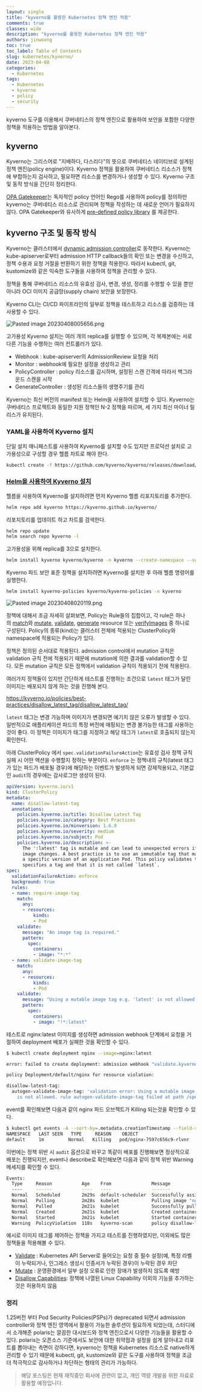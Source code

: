 ```yaml
---
layout: single
title: "kyverno를 활용한 Kubernetes 정책 엔진 적용"
comments: true
classes: wide
description: "kyverno를 활용한 Kubernetes 정책 엔진 적용"
authors: jinwoong
toc: true
toc_label: Table of Contents
slug: kubernetes/kyverno/
date: 2023-04-08
categories:
  - Kubernetes
tags:
  - Kubernetes
  - kyverno
  - policy
  - security
---
```


kyverno 도구를 이용해서 쿠버네티스의 정책 엔진으로 활용하여 보안을 포함한 다양한 정책을 적용하는 방법을 알아본다.  

## kyverno

Kyverno는 그리스어로 "지배하다, 다스리다"의 뜻으로 쿠버네티스 네이티브로 설계된 정책 엔진(policy engine)이다. Kyverno 정책을 활용하여 쿠버네티스 리소스가 정책에 부합하는지 검사하고, 필요하면 리소스를 변경하거나 생성할 수 있다. Kyverno 구조 및 동작 방식을 간단히 정리한다.

[OPA Gatekeeper](https://github.com/open-policy-agent/gatekeeper)는 독자적인 policy 언어인 Rego를 사용하여 policy를 정의하만 
kyverno는 쿠버네티스 리소스로 관리되며 정책을 작성하는 데 새로운 언어가 필요하지 않다.  OPA Gatekeeper와 유사하게 [pre-defined policy library](https://kyverno.io/policies) 를 제공한다.


<!--truncate-->

## kyverno 구조 및 동작 방식

Kyverno는 클러스터에서 [dynamic admission controller](https://kubernetes.io/docs/reference/access-authn-authz/extensible-admission-controllers/)로 동작한다. Kyverno는 kube-apiserver로부터 admission HTTP callback들의 확인 또는 변경을 수신하고, 정책 수용과 요청 거절을 반환하기 위한 정책을 적용한다. 따라서 kubectl, git, kustomize와 같은 익숙한 도구들을 사용하여 정책을 관리할 수 있다.  

정책을 통해 쿠버네티스 리소스의 유효성 검사, 변경, 생성, 정리를 수행할 수 있을 뿐만 아니라 OCI 이미지 공급망(supply chain) 보안을 보장한다.

Kyverno CLI는 CI/CD 파이프라인의 일부로 정책을 테스트하고 리소스를 검증하는 데 사용할 수 있다.

![Pasted image 20230408005656.png](https://kyverno.io/images/kyverno-architecture.png)

고가용성 Kyverno 설치는 여러 개의 replica를 실행할 수 있으며, 각 복제본에는 서로 다른 기능을 수행하는 여러 컨트롤러가 있다.  

- Webhook : kube-apiserver의 AdmissionReview 요청을 처리
- Monitor : webhook에 필요한 설정을 생성하고 관리
- PolicyController : policy 리소스를 감시하며, 설정된 스캔 간격에 따라서 백그라운드 스캔을 시작
- GenerateController : 생성된 리소스들의 생명주기를 관리

Kyverno는 최신 버전의 manifest 또는 Helm을 사용하여 설치할 수 있다. Kyverno는 쿠버네티스 프로젝트와 동일한 지원 정책인 N-2 정책을 따르며, 세 가지 최신 마이너 릴리스가 유지된다.  

### YAML을 사용하여 Kyverno 설치

단일 설치 매니페스트를 사용하여 Kyverno를 설치할 수도 있지만 프로덕션 설치로 고가용성으로 구성할 경우 헬름 차트로 해야 한다.

```sh
kubectl create -f https://github.com/kyverno/kyverno/releases/download/v1.9.0/install.yaml
```

### [Helm을 사용하여 Kyverno 설치](https://kyverno.io/docs/installation/#install-kyverno-using-helm)

헬름을 사용하여 Kyverno를 설치하려면 먼저 Kyverno 헬름 리포지토리를 추가한다.

```sh
helm repo add kyverno https://kyverno.github.io/kyverno/
```

리포지토리를 업데이트 하고 차트를 검색한다.

```sh
helm repo update
helm search repo kyverno -l
```

고가용성을 위해 replica를 3으로 설치한다. 

```sh
helm install kyverno kyverno/kyverno -n kyverno --create-namespace --set replicaCount=3
```

Kyverno 파드 보안 표준 정책을 설치하려면 Kyverno를 설치한 후 아래 헬름 명령어를 실행한다.

```sh
helm install kyverno-policies kyverno/kyverno-policies -n kyverno
```

![Pasted image 20230408020119.png](https://kyverno.io/images/Kyverno-Policy-Structure.png)

정책에 대해서 조금 자세히 살펴보면, Policy는 Rule들의 집합이고, 각 rule은 하나의 [match](https://kyverno.io/docs/writing-policies/match-exclude/)와 [mutate](https://kyverno.io/docs/writing-policies/mutate/), [validate](https://kyverno.io/docs/writing-policies/validate/), [generate](https://kyverno.io/docs/writing-policies/generate) resource 또는 [verifyImages](https://kyverno.io/docs/writing-policies/verify-images) 중 하나로 구성된다. Policy의 종류(kind)는 클러스터 전체에 적용되는 ClusterPolicy와 namespace에 적용되는 Policy가 있다.

정책은 정의된 순서대로 적용된다. admission control에서 mutation 규칙은 validation 규칙 전에 적용되기 때문에 mutation에 의한 결과를 validation할 수 있다. 모든 mutation 규칙은 모든 정책에서 validation 규칙이 적용되기 전에 적용된다.

여러가지 정책들이 있지만 간단하게 테스트를 진행하는 조건으로 `latest` 태그가 달린 이미지는 배포되지 않게 하는 것을 진행해 본다. 

https://kyverno.io/policies/best-practices/disallow_latest_tag/disallow_latest_tag/

`latest` 태그는 변경 가능하며 이미지가 변경되면 예기치 않은 오류가 발생할 수 있다. 일반적으로 애플리케이션 파드의 특정 버전에 매핑되는 변경 불가능한 태그를 사용하는 것이 좋다. 이 정책은 이미지가 태그를 지정하고 해당 태그가 `latest`로 호출되지 않는지 확인한다. 

아래 ClusterPolicy 에서 `spec.validationFailureAction`는 유효성 검사 정책 규칙 실패 시 어떤 액션을 수행할지 정하는 부분이다. `enforce` 는 정책내의 규칙(latest 태그가 있는 파드가 배포될 경우)에 해당하는 이벤트가 발생하게 되면 강제적용되고, 기본값인 `audit`의 경우에는 감사로그만 생성이 된다. 

```yaml
apiVersion: kyverno.io/v1
kind: ClusterPolicy
metadata:
  name: disallow-latest-tag
  annotations:
    policies.kyverno.io/title: Disallow Latest Tag
    policies.kyverno.io/category: Best Practices
    policies.kyverno.io/minversion: 1.6.0
    policies.kyverno.io/severity: medium
    policies.kyverno.io/subject: Pod
    policies.kyverno.io/description: >-
      The ':latest' tag is mutable and can lead to unexpected errors if the
      image changes. A best practice is to use an immutable tag that maps to
      a specific version of an application Pod. This policy validates that the image
      specifies a tag and that it is not called `latest`.      
spec:
  validationFailureAction: enforce
  background: true
  rules:
  - name: require-image-tag
    match:
      any:
      - resources:
          kinds:
          - Pod
    validate:
      message: "An image tag is required."
      pattern:
        spec:
          containers:
          - image: "*:*"
  - name: validate-image-tag
    match:
      any:
      - resources:
          kinds:
          - Pod
    validate:
      message: "Using a mutable image tag e.g. 'latest' is not allowed."
      pattern:
        spec:
          containers:
          - image: "!*:latest"

```

테스트로 nginx:latest 이미지를 생성하면 admission webhook 단계에서 요청을 거절하여 deployment 배포가 실패한 것을 확인할 수 있다. 

```sh
$ kubectl create deployment nginx --image=nginx:latest

error: failed to create deployment: admission webhook "validate.kyverno.svc-fail" denied the request: 

policy Deployment/default/nginx for resource violation: 

disallow-latest-tag:
  autogen-validate-image-tag: 'validation error: Using a mutable image tag e.g. ''latest''
    is not allowed. rule autogen-validate-image-tag failed at path /spec/template/spec/containers/0/image/'
```

event를 확인해보면 다음과 같이 nginx 파드 오브젝트가 Killing 되는것을 확인할 수 있다.

```sh
$ kubectl get events -A --sort-by=.metadata.creationTimestamp --field-selector type!=Warning
NAMESPACE   LAST SEEN   TYPE     REASON    OBJECT                       MESSAGE
default     1m         Normal   Killing   pod/nginx-7597c656c9-rlvnr   Stopping container nginx
```

이번에는 정책 위반 시 `audit` 옵션으로 바꾸고 똑같이 배포를 진행해보면 정상적으로 배포는 진행되지만, event나 describe로 확인해보면 다음과 같이 정책 위반 Warning 메세지를 확인할 수 있다.

```sh
Events:
  Type     Reason           Age    From               Message
  ----     ------           ----   ----               -------
  Normal   Scheduled        2m29s  default-scheduler  Successfully assigned default/nginx-7597c656c9-w897t to i-00b3ebc1b78f19739
  Normal   Pulling          2m28s  kubelet            Pulling image "nginx:latest"
  Normal   Pulled           2m21s  kubelet            Successfully pulled image "nginx:latest" in 6.218701714s
  Normal   Created          2m21s  kubelet            Created container nginx
  Normal   Started          2m21s  kubelet            Started container nginx
  Warning  PolicyViolation  118s   kyverno-scan       policy disallow-latest-tag/validate-image-tag fail: validation error: Using a mutable image tag e.g. 'latest' is not allowed. rule validate-image-tag failed at path /spec/containers/0/image/
```

예시로 이미지 태그를 제어하는 정책을 가지고 테스트를 진행하였지만, 이외에도 많은 정책들을 적용해볼 수 있다.

- [Validate](https://kyverno.io/docs/writing-policies/validate/) : Kubernetes API Server로 들어오는 요청 중 필수 설정(예, 특정 라벨이 누락되거나, 인그레스 생성시 인증서가 누락된 경우)이 누락된 경우 차단
- [Mutate](https://kyverno.io/docs/writing-policies/mutate/) : 운영환경에서 일부 설정 오류로 인한 장애가 발생하지 않도록 예방
- [Disallow Capabilities](https://kyverno.io/policies/pod-security/baseline/disallow-capabilities/disallow-capabilities/):  정책에 나열된 Linux Capability 이외의 기능을 추가하는 것은 허용하지 않음

### 정리

1.25버전 부터 Pod Security Policies(PSPs)가 deprecated 되면서 admission controller와 정책 엔진 영역에서 활용이 가능한 솔루션이 필요하게 되었는데, 스터디에서 소개해준 polaris는 깔끔한 대시보드와 정책 엔진으로서 다양한 기능들을 활용할 수 있다. polaris는 오픈소스 기준에서도 보안에 대한 취약점과 설정을 쉽게 알아내고 리포트를 뽑아내는 측면이 강하다면, kyverno는 정책을 Kubernetes 리소스로 native하게 관리할 수 있기 때문에 kubectl, git, kustomize와 같은 도구를 사용하여 정책을 조금더 적극적으로 감사하거나 차단하는 형태의 관리가 가능하다.

> 해당 포스팅은 현재 재직중인 회사에 관련이 없고, 개인 역량 개발을 위한 자료로 활용할 예정입니다.
